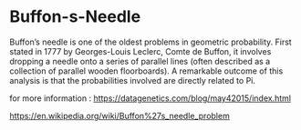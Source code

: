 # Buffon-s-Needle
Buffon’s needle is one of the oldest problems in geometric probability. First stated in 1777 by Georges-Louis Leclerc, Comte de Buffon, it involves dropping a needle onto a series of parallel lines (often described as a collection of parallel wooden floorboards). A remarkable outcome of this analysis is that the probabilities involved are directly related to Pi.

for more information :
https://datagenetics.com/blog/may42015/index.html

https://en.wikipedia.org/wiki/Buffon%27s_needle_problem
